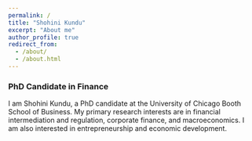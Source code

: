```yaml
---
permalink: /
title: "Shohini Kundu"
excerpt: "About me"
author_profile: true
redirect_from: 
  - /about/
  - /about.html
---
```

### PhD Candidate in Finance

I am Shohini Kundu, a PhD candidate at the University of Chicago Booth School of Business. My primary research interests are in financial intermediation and regulation, corporate finance, and macroeconomics. I am also interested in entrepreneurship and economic development. 


